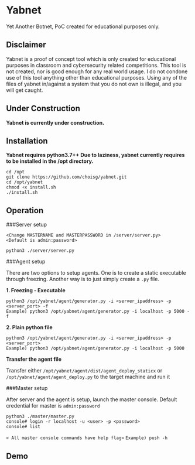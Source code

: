 # Yabnet
Yet Another Botnet, PoC created for educational purposes only.

## Disclaimer
Yabnet is a proof of concept tool which is only created for educational purposes in classroom and cybersecurity related competitions. This tool is not created, nor is good enough for any real world usage. I do not condone use of this tool anything other than educational purposes. Using any of the files of yabnet in/against a system that you do not own is illegal, and you will get caught.

## Under Construction
**Yabnet is currently under construction.**

## Installation 

**Yabnet requires python3.7++
Due to laziness, yabnet currently requires to be installed in the /opt directory.**

```
cd /opt
git clone https://github.com/choisg/yabnet.git
cd /opt/yabnet
chmod +x install.sh
./install.sh
```

## Operation 

###Server setup
```
<Change MASTERNAME and MASTERPASSWORD in /server/server.py>
<Default is admin:password>

python3 ./server/server.py
```

###Agent setup

There are two options to setup agents. One is to create a static executable through freezing. Another way is to just simply create a `.py` file.

**1. Freezing - Executable**
```
python3 /opt/yabnet/agent/generator.py -i <server_ipaddress> -p <server_port> -f 
Example) python3 /opt/yabnet/agent/generator.py -i localhost -p 5000 -f 
```

**2. Plain python file**
```
python3 /opt/yabnet/agent/generator.py -i <server_ipaddress> -p <server_port>
Example) python3 /opt/yabnet/agent/generator.py -i localhost -p 5000
```

**Transfer the agent file** 

Transfer either `/opt/yabnet/agent/dist/agent_deploy_staticx` or `/opt/yabnet/agent/agent_deploy.py` to the target machine and run it

###Master setup

After server and the agent is setup, launch the master console.
Default credential for master is `admin:password`
```
python3 ./master/master.py
console# login -r localhost -u <user> -p <password>
console# list
``` 

`< All master console commands have help flag>`
`Example) push -h`

## Demo
<insert youtubelink here>